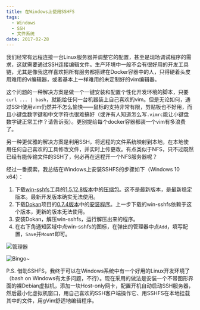 ```yaml
---
title: 在Windows上使用SSHFS
tags:
  - Windows
  - SSH
  - 文件系统
date: 2017-02-28
---
```


我们经常有远程连接一台Linux服务器并调整它的配置，甚至是现场调试程序的需求，这就需要通过SSH连接编辑文件。生产环境中一般不会有很好用的开发工具链，尤其是像我这样喜欢把所有服务都搭建在Docker容器中的人，只得硬着头皮用难用的vi编辑器，或者基本上一样难用的未定制好的vim编辑器。

这个问题的一种解决方案是做一个一键安装和配置个性化开发环境的脚本，只要`curl ... | bash`，就能给任何一台机器装上自己喜欢的vim。但是无论如何，通过SSH使用vim仍然并不怎么愉快——鼠标的支持非常有限，剪贴板也不好用，而且小键盘数字键和中文字符也很难搞好（或许有人知道怎么写`.vimrc`能让小键盘数字键正常工作？请告诉我）。更别提给每个docker容器都装一个vim有多浪费了。

另一种更优雅的解决方案是利用SSH，将远程的文件系统映射到本地，在本地使用任何自己喜欢的工具修改文件，并实时上传更改。有点类似于NFS，只不过既然已经有能传输文件的SSH了，何必再在远程开一个NFS服务器呢？

经过一番摸索，我总结在Windows上安装SSHFS的步骤如下（Windows 10 x64）：

<!--more-->

1. 下载[win-sshfs](https://github.com/Foreveryone-cz/win-sshfs)工具的[1.5.12.8版本](https://github.com/Foreveryone-cz/win-sshfs/releases/tag/1.5.12.8)中的[压缩包](https://github.com/Foreveryone-cz/win-sshfs/releases/download/1.5.12.8/Release1.5.12.8.zip)。这不是最新版本，是最新稳定版本。最新开发版本确实无法使用。
2. 下载[Dokan](https://github.com/dokan-dev/dokany)项目的[0.7.4版本](https://github.com/dokan-dev/dokany/releases/tag/v0.7.4)中的[安装程序](https://github.com/dokan-dev/dokany/releases/download/v0.7.4/DokanInstall_0.7.4.exe)。上一步下载的win-sshfs依赖于这个版本，更新的版本无法使用。
3. 安装Dokan，解压win-sshfs，运行解压出来的程序。
4. 在右下角通知区域中点win-sshfs的图标，在弹出的管理器中点`Add`，填写配置，`Save`并`Mount`即可。

![管理器](管理器.png)

![Bingo~](效果.png)

P.S. 借助SSHFS，我终于可以在Windows系统中有一个好用的Linux开发环境了（bash on Windows有太多问题，不行）。现在采用的做法是安装一个不带图形界面的裸Debian虚拟机，添加一块Host-only网卡，配置开机自动启动SSH服务器，然后最小化虚拟机窗口，用自己喜欢的SSH客户端操作它、用SSHFS在本地挂载其中的文件，用gVim舒适地编辑程序。
